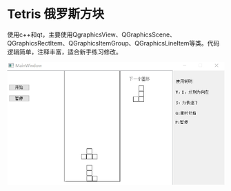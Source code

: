 # Tetris 俄罗斯方块
使用c++和qt，主要使用QgraphicsView、QGraphicsScene、QGraphicsRectItem、QGraphicsItemGroup、QGraphicsLineItem等类。代码逻辑简单，注释丰富，适合新手练习修改。

![](https://github.com/qiny1012/Tetris/blob/master/utils/real.png?raw=true)

